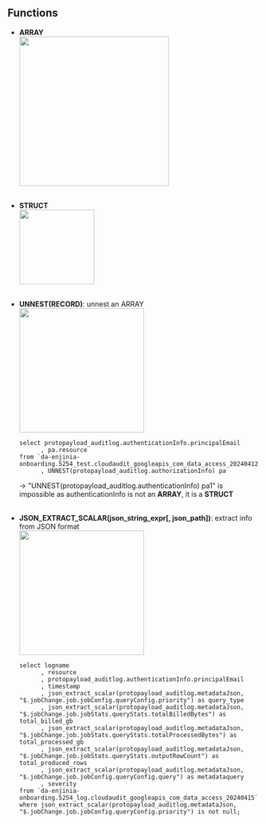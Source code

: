 ## Functions
- **ARRAY** <br>
<img src="https://github.com/youngmin-jin/practice/assets/135728064/06e11c32-e36d-40cf-8391-78f44cfe4e43" width="300"><br><br>


- **STRUCT** <br>
<img src="https://github.com/youngmin-jin/practice/assets/135728064/26b78212-414e-4d01-bc37-58becb8220aa" width="150"><br><br>


- **UNNEST(RECORD)**: unnest an ARRAY <br>
  <img src="https://github.com/youngmin-jin/practice/assets/135728064/978be9ac-cc2b-43eb-801d-566794847d62" width="250">
  ```
  select protopayload_auditlog.authenticationInfo.principalEmail
        , pa.resource
  from `da-enjinia-onboarding.5254_test.cloudaudit_googleapis_com_data_access_20240412`
        , UNNEST(protopayload_auditlog.authorizationInfo) pa
  ```
  -> "UNNEST(protopayload_auditlog.authenticationInfo) pa1" is impossible as authenticationInfo is not an ****ARRAY****, it is a **STRUCT** <br><br>


- **JSON_EXTRACT_SCALAR(json_string_expr[, json_path])**: extract info from JSON format <br>
  <img src="https://github.com/youngmin-jin/practice/assets/135728064/98bd5276-1597-4577-baa6-351e11cf7036" width="250">
  ```
  select logname
        , resource
        , protopayload_auditlog.authenticationInfo.principalEmail
        , timestamp
        , json_extract_scalar(protopayload_auditlog.metadataJson, "$.jobChange.job.jobConfig.queryConfig.priority") as query_type
        , json_extract_scalar(protopayload_auditlog.metadataJson, "$.jobChange.job.jobStats.queryStats.totalBilledBytes") as total_billed_gb
        , json_extract_scalar(protopayload_auditlog.metadataJson, "$.jobChange.job.jobStats.queryStats.totalProcessedBytes") as total_processed_gb
        , json_extract_scalar(protopayload_auditlog.metadataJson, "$.jobChange.job.jobStats.queryStats.outputRowCount") as total_produced_rows
        , json_extract_scalar(protopayload_auditlog.metadataJson, "$.jobChange.job.jobConfig.queryConfig.query") as metadataquery      
        , severity
  from `da-enjinia-onboarding.5254_log.cloudaudit_googleapis_com_data_access_20240415`
  where json_extract_scalar(protopayload_auditlog.metadataJson, "$.jobChange.job.jobConfig.queryConfig.priority") is not null;
  ```

  
